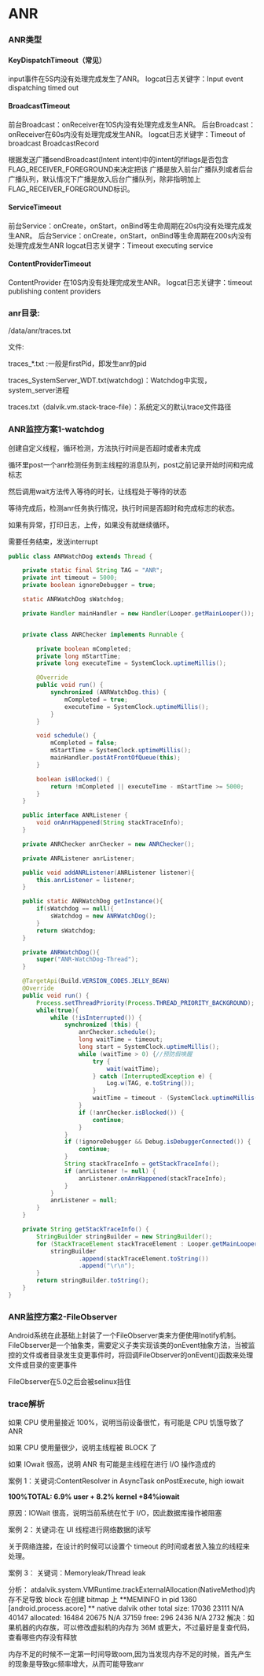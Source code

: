 # ANR

### ANR类型

#### KeyDispatchTimeout（常见）

input事件在5S内没有处理完成发生了ANR。
logcat日志关键字：Input event dispatching timed out

#### BroadcastTimeout

前台Broadcast：onReceiver在10S内没有处理完成发生ANR。
后台Broadcast：onReceiver在60s内没有处理完成发生ANR。
logcat日志关键字：Timeout of broadcast BroadcastRecord

根据发送广播sendBroadcast(Intent intent)中的intent的flflags是否包含FLAG_RECEIVER_FOREGROUND来决定把该 广播是放入前台广播队列或者后台广播队列，默认情况下广播是放入后台广播队列，除非指明加上FLAG_RECEIVER_FOREGROUND标识。 



#### ServiceTimeout

前台Service：onCreate，onStart，onBind等生命周期在20s内没有处理完成发生ANR。
后台Service：onCreate，onStart，onBind等生命周期在200s内没有处理完成发生ANR
logcat日志关键字：Timeout executing service

#### ContentProviderTimeout

ContentProvider 在10S内没有处理完成发生ANR。 
logcat日志关键字：timeout publishing content providers



### anr目录:

/data/anr/traces.txt

文件:

traces_*.txt   :一般是firstPid，即发生anr的pid

traces_SystemServer_WDT.txt(watchdog)：Watchdog中实现，system_server进程

traces.txt（dalvik.vm.stack-trace-file）：系统定义的默认trace文件路径
    





### ANR监控方案1-watchdog 

创建自定义线程，循环检测，方法执行时间是否超时或者未完成

循环里post一个anr检测任务到主线程的消息队列，post之前记录开始时间和完成标志

然后调用wait方法传入等待的时长，让线程处于等待的状态

等待完成后，检测anr任务执行情况，执行时间是否超时和完成标志的状态。

如果有异常，打印日志，上传，如果没有就继续循环。

需要任务结束，发送interrupt



```java
public class ANRWatchDog extends Thread {

    private static final String TAG = "ANR";
    private int timeout = 5000;
    private boolean ignoreDebugger = true;

    static ANRWatchDog sWatchdog;

    private Handler mainHandler = new Handler(Looper.getMainLooper());


    private class ANRChecker implements Runnable {

        private boolean mCompleted;
        private long mStartTime;
        private long executeTime = SystemClock.uptimeMillis();

        @Override
        public void run() {
            synchronized (ANRWatchDog.this) {
                mCompleted = true;
                executeTime = SystemClock.uptimeMillis();
            }
        }

        void schedule() {
            mCompleted = false;
            mStartTime = SystemClock.uptimeMillis();
            mainHandler.postAtFrontOfQueue(this);
        }

        boolean isBlocked() {
            return !mCompleted || executeTime - mStartTime >= 5000;
        }
    }

    public interface ANRListener {
        void onAnrHappened(String stackTraceInfo);
    }

    private ANRChecker anrChecker = new ANRChecker();

    private ANRListener anrListener;

    public void addANRListener(ANRListener listener){
        this.anrListener = listener;
    }

    public static ANRWatchDog getInstance(){
        if(sWatchdog == null){
            sWatchdog = new ANRWatchDog();
        }
        return sWatchdog;
    }

    private ANRWatchDog(){
        super("ANR-WatchDog-Thread");
    }

    @TargetApi(Build.VERSION_CODES.JELLY_BEAN)
    @Override
    public void run() {
        Process.setThreadPriority(Process.THREAD_PRIORITY_BACKGROUND); // 设置为后台线程
        while(true){
            while (!isInterrupted()) {
                synchronized (this) {
                    anrChecker.schedule();
                    long waitTime = timeout;
                    long start = SystemClock.uptimeMillis();
                    while (waitTime > 0) {//预防假唤醒
                        try {
                            wait(waitTime);
                        } catch (InterruptedException e) {
                            Log.w(TAG, e.toString());
                        }
                        waitTime = timeout - (SystemClock.uptimeMillis() - start);
                    }
                    if (!anrChecker.isBlocked()) {
                        continue;
                    }
                }
                if (!ignoreDebugger && Debug.isDebuggerConnected()) {
                    continue;
                }
                String stackTraceInfo = getStackTraceInfo();
                if (anrListener != null) {
                    anrListener.onAnrHappened(stackTraceInfo);
                }
            }
            anrListener = null;
        }
    }

    private String getStackTraceInfo() {
        StringBuilder stringBuilder = new StringBuilder();
        for (StackTraceElement stackTraceElement : Looper.getMainLooper().getThread().getStackTrace()) {
            stringBuilder
                    .append(stackTraceElement.toString())
                    .append("\r\n");
        }
        return stringBuilder.toString();
    }
}
```





### ANR监控方案2-FileObserver

Android系统在此基础上封装了一个FileObserver类来方便使用Inotify机制。FileObserver是一个抽象类，需要定义子类实现该类的onEvent抽象方法，当被监控的文件或者目录发生变更事件时，将回调FileObserver的onEvent()函数来处理文件或目录的变更事件



FileObserver在5.0之后会被selinux挡住



### trace解析

如果 CPU 使用量接近 100%，说明当前设备很忙，有可能是 CPU 饥饿导致了 ANR

如果 CPU 使用量很少，说明主线程被 BLOCK 了

如果 IOwait 很高，说明 ANR 有可能是主线程在进行 I/O 操作造成的



案例 1：关键词:ContentResolver in AsyncTask onPostExecute, high iowait

**100%TOTAL: 6.9% user + 8.2% kernel +84%iowait**

原因：IOWait 很高，说明当前系统在忙于 I/O，因此数据库操作被阻塞



案例 2：关键词:在 UI 线程进行网络数据的读写

关于网络连接，在设计的时候可以设置个 timeout 的时间或者放入独立的线程来处理。



案例 3：
关键词：Memoryleak/Thread leak

分析：
atdalvik.system.VMRuntime.trackExternalAllocation(NativeMethod)内存不足导致 block
在创建 bitmap 上
**MEMINFO in pid 1360 [android.process.acore] **
native dalvik other total
size: 17036 23111 N/A 40147
allocated: 16484 20675 N/A 37159
free: 296 2436 N/A 2732
解决：如果机器的内存族，可以修改虚拟机的内存为 36M 或更大，不过最好是复查代码，查看哪些内存没有释放



内存不足的时候不一定第一时间导致oom,因为当发现内存不足的时候，首先产生的现象是导致gc频率增大，从而可能导致anr